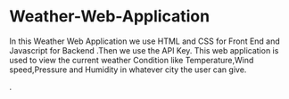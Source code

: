# Weather-Web-Application
In this Weather Web Application we use HTML and CSS for Front End and Javascript for Backend .Then we use the API Key. This web application is used to view the current weather Condition like Temperature,Wind speed,Pressure and Humidity in whatever city the user can give.



.
